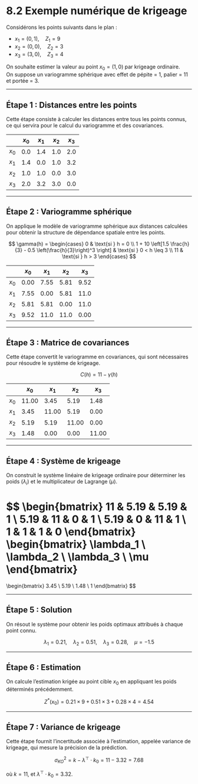 # 8.2 Exemple numérique de krigeage

Considérons les points suivants dans le plan :

- $x_1 = (0, 1), \quad Z_1 = 9$
- $x_2 = (0, 0), \quad Z_2 = 3$
- $x_3 = (3, 0), \quad Z_3 = 4$

On souhaite estimer la valeur au point $x_0 = (1, 0)$ par krigeage ordinaire.  
On suppose un variogramme sphérique avec effet de pépite = 1, palier = 11 et portée = 3.

---

## Étape 1 : Distances entre les points

Cette étape consiste à calculer les distances entre tous les points connus, ce qui servira pour le calcul du variogramme et des covariances.

|     | $x_0$ | $x_1$ | $x_2$ | $x_3$ |
|-----|-------|-------|-------|-------|
| $x_0$ | 0.0 | 1.4 | 1.0 | 2.0 |
| $x_1$ | 1.4 | 0.0 | 1.0 | 3.2 |
| $x_2$ | 1.0 | 1.0 | 0.0 | 3.0 |
| $x_3$ | 2.0 | 3.2 | 3.0 | 0.0 |

---

## Étape 2 : Variogramme sphérique

On applique le modèle de variogramme sphérique aux distances calculées pour obtenir la structure de dépendance spatiale entre les points.

$$
\gamma(h) =
\begin{cases}
0 & \text{si } h = 0 \\
1 + 10 \left[1.5 \frac{h}{3} - 0.5 \left(\frac{h}{3}\right)^3 \right] & \text{si } 0 < h \leq 3 \\
11 & \text{si } h > 3
\end{cases}
$$

|     | $x_0$ | $x_1$ | $x_2$ | $x_3$ |
|-----|-------|-------|-------|-------|
| $x_0$ | 0.00 | 7.55 | 5.81 | 9.52 |
| $x_1$ | 7.55 | 0.00 | 5.81 | 11.0 |
| $x_2$ | 5.81 | 5.81 | 0.00 | 11.0 |
| $x_3$ | 9.52 | 11.0 | 11.0 | 0.00 |

---

## Étape 3 : Matrice de covariances

Cette étape convertit le variogramme en covariances, qui sont nécessaires pour résoudre le système de krigeage.

$$
C(h) = 11 - \gamma(h)
$$

|     | $x_0$ | $x_1$ | $x_2$ | $x_3$ |
|-----|-------|-------|-------|-------|
| $x_0$ | 11.00 | 3.45 | 5.19 | 1.48 |
| $x_1$ | 3.45 | 11.00 | 5.19 | 0.00 |
| $x_2$ | 5.19 | 5.19 | 11.00 | 0.00 |
| $x_3$ | 1.48 | 0.00 | 0.00 | 11.00 |

---

## Étape 4 : Système de krigeage

On construit le système linéaire de krigeage ordinaire pour déterminer les poids ($\lambda_i$) et le multiplicateur de Lagrange ($\mu$).

$$
\begin{bmatrix}
11 & 5.19 & 5.19 & 1 \\
5.19 & 11 & 0 & 1 \\
5.19 & 0 & 11 & 1 \\
1 & 1 & 1 & 0
\end{bmatrix}
\begin{bmatrix}
\lambda_1 \\
\lambda_2 \\
\lambda_3 \\
\mu
\end{bmatrix}
=
\begin{bmatrix}
3.45 \\
5.19 \\
1.48 \\
1
\end{bmatrix}
$$

---

## Étape 5 : Solution

On résout le système pour obtenir les poids optimaux attribués à chaque point connu.

$$
\lambda_1 = 0.21, \quad \lambda_2 = 0.51, \quad \lambda_3 = 0.28, \quad \mu = -1.5
$$

---

## Étape 6 : Estimation

On calcule l’estimation krigée au point cible $x_0$ en appliquant les poids déterminés précédemment.

$$
Z^*(x_0) = 0.21 \times 9 + 0.51 \times 3 + 0.28 \times 4 = 4.54
$$

---

## Étape 7 : Variance de krigeage

Cette étape fournit l’incertitude associée à l’estimation, appelée variance de krigeage, qui mesure la précision de la prédiction.

$$
\sigma^2_{KO} = k - \lambda^\top \cdot k_0 = 11 - 3.32 = 7.68
$$

où $k = 11$, et $\lambda^\top \cdot k_0 = 3.32$.
